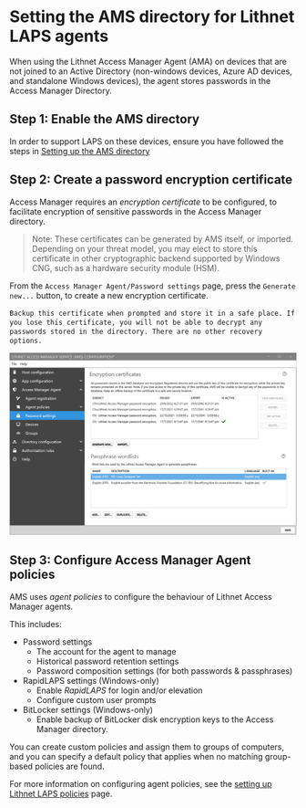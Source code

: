 # Setting the AMS directory for Lithnet LAPS agents

When using the Lithnet Access Manager Agent (AMA) on devices that are not joined to an Active Directory (non-windows devices, Azure AD devices, and standalone Windows devices), the agent stores passwords in the Access Manager Directory.

## Step 1: Enable the AMS directory

In order to support LAPS on these devices, ensure you have followed the steps in [Setting up the AMS directory](setting-up-the-ams-directory.md)

## Step 2: Create a password encryption certificate

Access Manager requires an *encryption certificate* to be configured, to facilitate encryption of sensitive passwords in the Access Manager directory.

>Note: These certificates can be generated by AMS itself, or imported. Depending on your threat model, you may elect to store this certificate in other cryptographic backend supported by Windows CNG, such as a hardware security module (HSM).

From the `Access Manager Agent/Password settings` page, press the `Generate new...` button, to create a new encryption certificate.

```
Backup this certificate when prompted and store it in a safe place. If you lose this certificate, you will not be able to decrypt any passwords stored in the directory. There are no other recovery options.
```

![](../../../../images/ui-page-access-manager-agent-password-settings.png)

## Step 3: Configure Access Manager Agent policies

AMS uses *agent policies* to configure the behaviour of Lithnet Access Manager agents.

This includes:
- Password settings
    - The account for the agent to manage
    - Historical password retention settings
    - Password composition settings (for both passwords & passphrases)
- RapidLAPS settings (Windows-only)
    - Enable *RapidLAPS* for login and/or elevation
    - Configure custom user prompts
- BitLocker settings (Windows-only)
    - Enable backup of BitLocker disk encryption keys to the Access Manager directory.

You can create custom policies and assign them to groups of computers, and you can specify a default policy that applies when no matching group-based policies are found.

For more information on configuring agent policies, see the  [setting up Lithnet LAPS policies](./setting-up-lithnet-laps-policies.md) page.